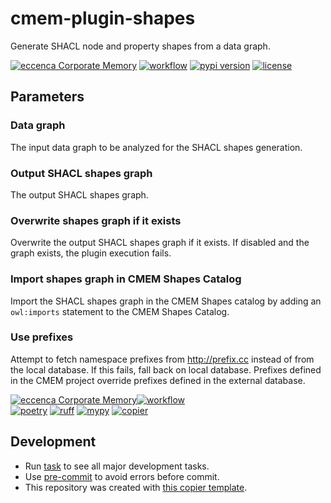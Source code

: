 # cmem-plugin-shapes

Generate SHACL node and property shapes from a data graph.

[![eccenca Corporate Memory](https://img.shields.io/badge/eccenca-Corporate%20Memory-orange)](https://documentation.eccenca.com) [![workflow](https://github.com/eccenca/cmem-plugin-shapes/actions/workflows/check.yml/badge.svg)](https://github.com/eccenca/cmem-plugin-pyshacl/actions) [![pypi version](https://img.shields.io/pypi/v/cmem-plugin-shapes)](https://pypi.org/project/cmem-plugin-shapes/) [![license](https://img.shields.io/pypi/l/cmem-plugin-shapes)](https://pypi.org/project/cmem-plugin-shapes)


## Parameters

### Data graph

The input data graph to be analyzed for the SHACL shapes generation.

### Output SHACL shapes graph

The output SHACL shapes graph.

### Overwrite shapes graph if it exists

Overwrite the output SHACL shapes graph if it exists. If disabled and the graph exists, the plugin execution fails.

### Import shapes graph in CMEM Shapes Catalog

Import the SHACL shapes graph in the CMEM Shapes catalog by adding an `owl:imports` statement to the CMEM Shapes Catalog.

### Use prefixes

Attempt to fetch namespace prefixes from http://prefix.cc instead of from the local database. If this fails, fall back
on local database. Prefixes defined in the CMEM project override prefixes defined in the external database.


[![eccenca Corporate Memory][cmem-shield]][cmem-link][![workflow](https://github.com/eccenca/cmem-plugin-shapes/actions/workflows/check.yml/badge.svg)](https://github.com/eccenca/cmem-plugin-shapes/actions)  
[![poetry][poetry-shield]][poetry-link] [![ruff][ruff-shield]][ruff-link] [![mypy][mypy-shield]][mypy-link] [![copier][copier-shield]][copier]

## Development

- Run [task](https://taskfile.dev/) to see all major development tasks.
- Use [pre-commit](https://pre-commit.com/) to avoid errors before commit.
- This repository was created with [this copier template](https://github.com/eccenca/cmem-plugin-template).

[cmem-link]: https://documentation.eccenca.com
[cmem-shield]: https://img.shields.io/endpoint?url=https://dev.documentation.eccenca.com/badge.json
[poetry-link]: https://python-poetry.org/
[poetry-shield]: https://img.shields.io/endpoint?url=https://python-poetry.org/badge/v0.json
[ruff-link]: https://docs.astral.sh/ruff/
[ruff-shield]: https://img.shields.io/endpoint?url=https://raw.githubusercontent.com/astral-sh/ruff/main/assets/badge/v2.json&label=Code%20Style
[mypy-link]: https://mypy-lang.org/
[mypy-shield]: https://www.mypy-lang.org/static/mypy_badge.svg
[copier]: https://copier.readthedocs.io/
[copier-shield]: https://img.shields.io/endpoint?url=https://raw.githubusercontent.com/copier-org/copier/master/img/badge/badge-grayscale-inverted-border-purple.json
